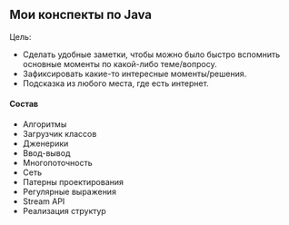 ## Мои конспекты по Java

Цель:
* Сделать удобные заметки, чтобы можно было быстро вспомнить 
основные моменты по какой-либо теме/вопросу.
* Зафиксировать какие-то интересные моменты/решения.
* Подсказка из любого места, где есть интернет.

#### Состав
* Алгоритмы
* Загрузчик классов
* Дженерики
* Ввод-вывод
* Многопоточность
* Сеть
* Патерны проектирования
* Регулярные выражения
* Stream API
* Реализация структур